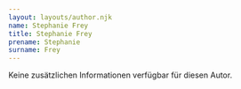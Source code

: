 ```yaml
---
layout: layouts/author.njk
name: Stephanie Frey
title: Stephanie Frey
prename: Stephanie
surname: Frey
---
```

Keine zusätzlichen Informationen verfügbar für diesen Autor.
